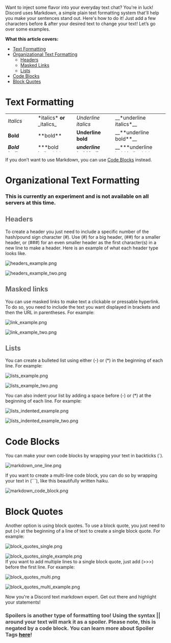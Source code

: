 <p>Want to inject some flavor into your everyday text chat? You're in luck! Discord uses Markdown, a simple plain text formatting system that'll help you make your sentences stand out. Here's how to do it! Just add a few characters before &amp; after your desired text to change your text! Let’s go over some examples.</p>
<p><span class="wysiwyg-font-size-large"><strong>What this article covers:</strong></span></p>
<ul>
    <li><a href="#h_01GY0DAWJX3CS91G9F1PPJAVBX" target="_self">Text Formatting</a></li>
    <li>
        <a href="#h_01GY0DB14X1PFY87CJFFVHFW4T" target="_self">Organizational Text Formatting</a>
        <ul>
            <li><a href="#h_01GY0EQVRRRB2F19HXC2BA30FG" target="_self" rel="undefined">Headers</a></li>
            <li><a href="#h_01H53FJBNB9B5RT9M1M9V1EQ7W" target="_self">Masked Links</a></li>
            <li><a href="#h_01GY0ER08B6V1X2X9X6HT4HTGG" target="_self">Lists</a></li>
        </ul>
    </li>
    <li><a href="#h_01GY0DAKGXDEHE263BCAYEGFJA" target="_self">Code Blocks</a></li>
    <li><a href="#h_01GY0DBAPS5QAB5H7KBXKJZQTB" target="_self">Block Quotes</a></li>
</ul>
<h1 id="h_01GY0DAWJX3CS91G9F1PPJAVBX">Text Formatting</h1>
<table style="height: 120px;" width="686">
    <tbody>
        <tr>
            <td class="wysiwyg-text-align-left" style="width: 151px;"><em>Italics</em></td>
            <td class="wysiwyg-text-align-left" style="width: 178px;">*italics* <strong>or</strong> _italics_</td>
            <td class="wysiwyg-text-align-left" style="width: 153px;"><em><span class="wysiwyg-underline">Underline italics</span></em></td>
            <td class="wysiwyg-text-align-left" style="width: 191px;">__*underline italics*__</td>
        </tr>
        <tr>
            <td class="wysiwyg-text-align-left" style="width: 151px;"><strong>Bold</strong></td>
            <td class="wysiwyg-text-align-left" style="width: 178px;">**bold**</td>
            <td class="wysiwyg-text-align-left" style="width: 153px;"><span class="wysiwyg-underline"><strong>Underline bold</strong></span></td>
            <td class="wysiwyg-text-align-left" style="width: 191px;">__**underline bold**__</td>
        </tr>
        <tr>
            <td class="wysiwyg-text-align-left" style="width: 151px;"><em><strong>Bold Italics</strong></em></td>
            <td class="wysiwyg-text-align-left" style="width: 178px;">***bold italics***</td>
            <td class="wysiwyg-text-align-left" style="width: 153px;"><span class="wysiwyg-underline"><em><strong>underline bold italics</strong></em></span></td>
            <td class="wysiwyg-text-align-left" style="width: 191px;">__***underline bold italics***__</td>
        </tr>
        <tr>
            <td class="wysiwyg-text-align-left" style="width: 151px;"><span class="wysiwyg-underline">Underline</span></td>
            <td class="wysiwyg-text-align-left" style="width: 178px;">__underline__</td>
            <td class="wysiwyg-text-align-left" style="width: 153px;"><s>Strikethrough</s></td>
            <td class="wysiwyg-text-align-left" style="width: 191px;"> ~~Strikethrough~~</td>
        </tr>
    </tbody>
</table>
<p>If you don’t want to use Markdown, you can use <a href="#h_01GY0DAKGXDEHE263BCAYEGFJA" target="_self">Code Blocks</a> instead.</p>
<h1 id="h_01GY0DB14X1PFY87CJFFVHFW4T">Organizational Text Formatting</h1>
<h3>This is currently an experiment and is not available on all servers at this time.</h3>
<h2 id="h_01GY0EQVRRRB2F19HXC2BA30FG"><span style="color: #666666;" data-darkreader-inline-color="">Headers</span></h2>
<p>To create a header you just need to include a specific number of the hash/pound sign character (#). Use (#) for a big header, (##) for a smaller header, or (###) for an even smaller header as the first character(s) in a new line to make a header. Here is an example of what each header type looks like.</p>
<p class="wysiwyg-text-align-center"><img src="https://support.discord.com/hc/article_attachments/13850284963735" alt="headers_example.png"></p>
<p class="wysiwyg-text-align-center"><img src="https://support.discord.com/hc/article_attachments/13850287234583" alt="headers_example_two.png"></p>
<h2 id="h_01H53FJBNB9B5RT9M1M9V1EQ7W"><span style="color: #666666;" data-darkreader-inline-color="">Masked links</span></h2>
<p>You can use masked links to make text a clickable or pressable hyperlink. To do so, you need to include the text you want displayed in brackets and then the URL in parentheses. For example:</p>
<p class="wysiwyg-text-align-center"><img src="https://support.discord.com/hc/article_attachments/13850326299287" alt="link_example.png"></p>
<p class="wysiwyg-text-align-center"><img src="https://support.discord.com/hc/article_attachments/13850327352599" alt="link_example_two.png"></p>
<h2 id="h_01GY0ER08B6V1X2X9X6HT4HTGG"><span style="color: #666666;" data-darkreader-inline-color="">Lists</span></h2>
<p>You can create a bulleted list using either (-) or (*) in the beginning of each line. For example:</p>
<p class="wysiwyg-text-align-center"><img src="https://support.discord.com/hc/article_attachments/13850376284183" alt="lists_example.png"></p>
<p class="wysiwyg-text-align-center"><img src="https://support.discord.com/hc/article_attachments/13850329913751" alt="lists_example_two.png"></p>
<p>You can also indent your list by adding a space before (-) or (*) at the beginning of each line. For example:</p>
<p class="wysiwyg-text-align-center"><img src="https://support.discord.com/hc/article_attachments/13850378577943" alt="lists_indented_example.png"></p>
<p class="wysiwyg-text-align-center"><img src="https://support.discord.com/hc/article_attachments/13850379795351" alt="lists_indented_example_two.png"></p>
<h1 id="h_01GY0DAKGXDEHE263BCAYEGFJA">Code Blocks</h1>
<p>You can make your own code blocks by wrapping your text in backticks (`). </p>
<p class="wysiwyg-text-align-center"><img src="https://support.discord.com/hc/article_attachments/13850431807639" alt="markdown_one_line.png"></p>
<p>If you want to create a multi-line code block, you can do so by wrapping your text in (```), like this beautifully written haiku.</p>
<p class="wysiwyg-text-align-center"><img src="https://support.discord.com/hc/article_attachments/13850432625431" alt="markdown_code_block.png"></p>
<h1 id="h_01GY0DBAPS5QAB5H7KBXKJZQTB">Block Quotes</h1>
<p>Another option is using block quotes. To use a block quote, you just need to put (&gt;) at the beginning of a line of text to create a single block quote. For example:</p>
<p class="wysiwyg-text-align-center"><img src="https://support.discord.com/hc/article_attachments/13850434263575" alt="block_quotes_single.png"></p>
<p class="wysiwyg-text-align-center"><img src="https://support.discord.com/hc/article_attachments/13850434958743" alt="block_quotes_single_example.png"><br>If you want to add multiple lines to a single block quote, just add (&gt;&gt;&gt;) before the first line. For example:</p>
<p class="wysiwyg-text-align-center"><img src="https://support.discord.com/hc/article_attachments/13850437179415" alt="block_quotes_multi.png"></p>
<p class="wysiwyg-text-align-center"><img src="https://support.discord.com/hc/article_attachments/13850424579479" alt="block_quotes_multi_example.png"></p>
<p>Now you're a Discord text markdown expert. Get out there and highlight your statements! </p>
<h3>
    <span style="color: #434343;" data-darkreader-inline-color="">Spoilers is another type of formatting too! Using the syntax || around your text will mark it as a spoiler. Please note, this is negated by a code block. You can learn more about Spoiler Tags </span><a href="https://support.discord.com/hc/en-us/articles/360022320632" target="_blank" rel="noopener noreferrer">here</a><span style="color: #434343;" data-darkreader-inline-color="">!</span>
</h3>
<div id="gtx-trans" style="position: absolute; left: 45px; top: 222.797px;">
    <div class="gtx-trans-icon"> </div>
</div>